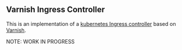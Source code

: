 Varnish Ingress Controller
--------------------------

This is an implementation of a [kubernetes Ingress controller](https://kubernetes.io/docs/concepts/services-networking/ingress/)
based on [Varnish](http://www.varnish-cache.org).

NOTE: WORK IN PROGRESS

